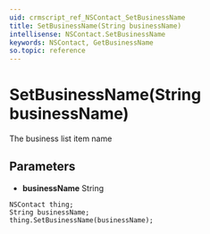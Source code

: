```yaml
---
uid: crmscript_ref_NSContact_SetBusinessName
title: SetBusinessName(String businessName)
intellisense: NSContact.SetBusinessName
keywords: NSContact, GetBusinessName
so.topic: reference
---
```


# SetBusinessName(String businessName)

The business list item name

## Parameters

* **businessName** String

```crmscript
NSContact thing;
String businessName;
thing.SetBusinessName(businessName);
```


